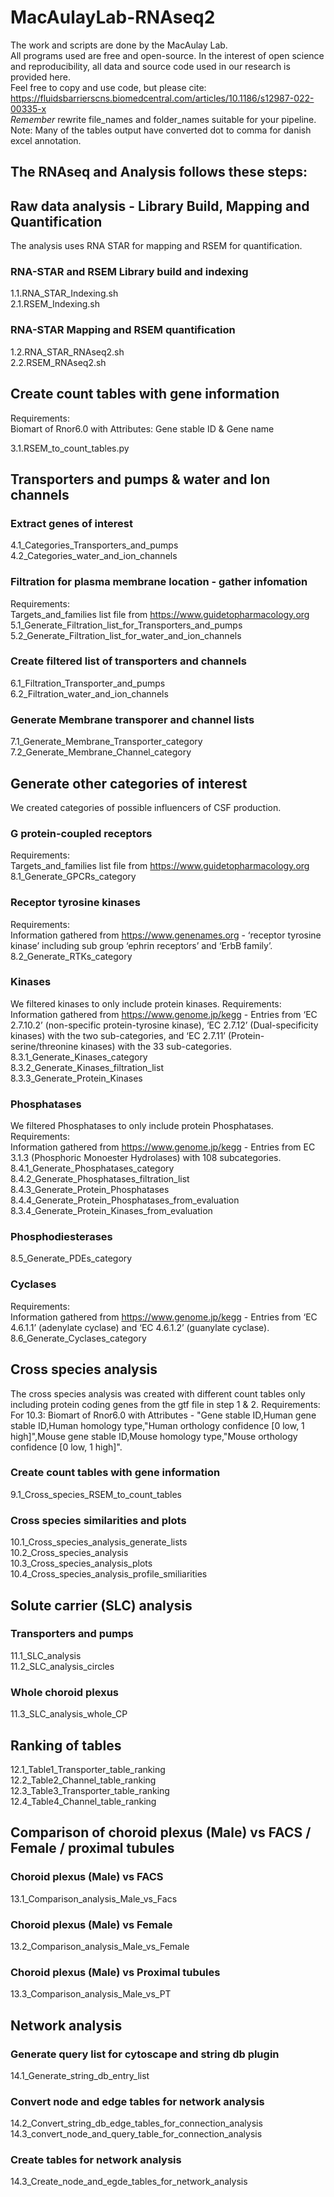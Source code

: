 # MacAulayLab-RNAseq2

The work and scripts are done by the MacAulay Lab.\
All programs used are free and open-source.
In the interest of open science and reproducibility, all data and source code used in our research is provided here.\
Feel free to copy and use code, but please cite:\
https://fluidsbarrierscns.biomedcentral.com/articles/10.1186/s12987-022-00335-x \
*Remember* rewrite file_names and folder_names suitable for your pipeline.\
Note: Many of the tables output have converted dot to comma for danish excel annotation.

## The RNAseq and Analysis follows these steps:
## Raw data analysis - Library Build, Mapping and Quantification ##
The analysis uses RNA STAR for mapping and RSEM for quantification.
### RNA-STAR and RSEM Library build and indexing ###

1.1.RNA_STAR_Indexing.sh \
2.1.RSEM_Indexing.sh

### RNA-STAR Mapping and RSEM quantification ###

1.2.RNA_STAR_RNAseq2.sh \
2.2.RSEM_RNAseq2.sh

## Create count tables with gene information ##
Requirements: \
Biomart of Rnor6.0 with Attributes: Gene stable ID & Gene name 

3.1.RSEM_to_count_tables.py

## Transporters and pumps & water and Ion channels ##

### Extract genes of interest ###

4.1_Categories_Transporters_and_pumps \
4.2_Categories_water_and_ion_channels

### Filtration for plasma membrane location - gather infomation ###
Requirements:\
Targets_and_families list file from https://www.guidetopharmacology.org \
5.1_Generate_Filtration_list_for_Transporters_and_pumps \
5.2_Generate_Filtration_list_for_water_and_ion_channels

### Create filtered list of transporters and channels ###

6.1_Filtration_Transporter_and_pumps \
6.2_Filtration_water_and_ion_channels

### Generate Membrane transporer and channel lists ###

7.1_Generate_Membrane_Transporter_category \
7.2_Generate_Membrane_Channel_category

## Generate other categories of interest ##
We created categories of possible influencers of CSF production.

### G protein-coupled receptors ###
Requirements: \
Targets_and_families list file from https://www.guidetopharmacology.org \
8.1_Generate_GPCRs_category

### Receptor tyrosine kinases ###
Requirements: \
Information gathered from https://www.genenames.org - ‘receptor tyrosine kinase’ including sub group ‘ephrin receptors’ and ‘ErbB family’. \
8.2_Generate_RTKs_category

### Kinases ###
We filtered kinases to only include protein kinases. 
Requirements: \
Information gathered from https://www.genome.jp/kegg - Entries from ‘EC 2.7.10.2’ (non-specific protein-tyrosine kinase), ‘EC 2.7.12’ (Dual-specificity kinases) with the two sub-categories, and ‘EC 2.7.11’ (Protein-serine/threonine kinases) with the 33 sub-categories. \
8.3.1_Generate_Kinases_category \
8.3.2_Generate_Kinases_filtration_list \
8.3.3_Generate_Protein_Kinases 

### Phosphatases ###
We filtered Phosphatases to only include protein Phosphatases. 
Requirements: \
Information gathered from https://www.genome.jp/kegg - Entries from EC 3.1.3 (Phosphoric Monoester Hydrolases) with 108 subcategories. \
8.4.1_Generate_Phosphatases_category \
8.4.2_Generate_Phosphatases_filtration_list \
8.4.3_Generate_Protein_Phosphatases \
8.4.4_Generate_Protein_Phosphatases_from_evaluation \
8.3.4_Generate_Protein_Kinases_from_evaluation 

### Phosphodiesterases ###

8.5_Generate_PDEs_category 

### Cyclases ###
Requirements: \
Information gathered from https://www.genome.jp/kegg - Entries from ‘EC 4.6.1.1’ (adenylate cyclase) and ‘EC 4.6.1.2’ (guanylate cyclase). \
8.6_Generate_Cyclases_category

## Cross species analysis ##

The cross species analysis was created with different count tables only including protein coding genes from the gtf file in step 1 & 2.
Requirements: \
For 10.3: Biomart of Rnor6.0 with Attributes - "Gene stable ID,Human gene stable ID,Human homology type,"Human orthology confidence [0 low, 1 high]",Mouse gene stable ID,Mouse homology type,"Mouse orthology confidence [0 low, 1 high]".
### Create count tables with gene information ###

9.1_Cross_species_RSEM_to_count_tables

### Cross species similarities and plots ###

10.1_Cross_species_analysis_generate_lists \
10.2_Cross_species_analysis \
10.3_Cross_species_analysis_plots \
10.4_Cross_species_analysis_profile_smiliarities

## Solute carrier (SLC) analysis ##

### Transporters and pumps ###

11.1_SLC_analysis \
11.2_SLC_analysis_circles

### Whole choroid plexus ###

11.3_SLC_analysis_whole_CP

## Ranking of tables ##

12.1_Table1_Transporter_table_ranking \
12.2_Table2_Channel_table_ranking \
12.3_Table3_Transporter_table_ranking \
12.4_Table4_Channel_table_ranking

## Comparison of choroid plexus (Male) vs FACS / Female / proximal tubules ##

### Choroid plexus (Male) vs FACS ###

13.1_Comparison_analysis_Male_vs_Facs

### Choroid plexus (Male) vs Female ###

13.2_Comparison_analysis_Male_vs_Female

### Choroid plexus (Male) vs Proximal tubules ###

13.3_Comparison_analysis_Male_vs_PT

## Network analysis ##

### Generate query list for cytoscape and string db plugin ###

14.1_Generate_string_db_entry_list

### Convert node and edge tables for network analysis ###

14.2_Convert_string_db_edge_tables_for_connection_analysis \
14.3_convert_node_and_query_table_for_connection_analysis

### Create tables for network analysis ###

14.3_Create_node_and_egde_tables_for_network_analysis
